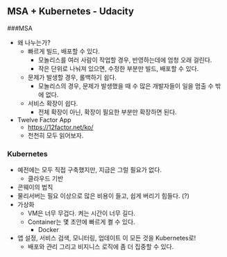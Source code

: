 ## MSA + Kubernetes - Udacity

###MSA

* 왜 나누는가?
  * 빠르게 빌드, 배포할 수 있다.
    * 모놀리스를 여러 사람이 작업할 경우, 반영하는데에 엄청 오래 걸린다.
    * 작은 단위로 나눠져 있으면, 수정한 부분만 빌드, 배포할 수 있다.
  * 문제가 발생할 경우, 롤백하기 쉽다.
    * 모놀리스의 경우, 문제가 발생했을 때 수 많은 개발자들이 일을 멈출 수 밖에 없다.
  * 서비스 확장이 쉽다.
    * 전체 확장이 아닌, 확장이 필요한 부분만 확장하면 된다.
* Twelve Factor App
  * https://12factor.net/ko/
  * 천천히 모두 읽어보자.



### Kubernetes

* 예전에는 모두 직접 구축했지만, 지금은 그럴 필요가 없다.
  * 클라우드 기반
* 콘웨이의 법칙
* 물리서버는 필요 이상으로 많은 비용이 들고, 쉽게 버리기 힘들다. (?)
* 가상화
  * VM은 너무 무겁다. 켜는 시간이 너무 길다.
  * Container는 몇 초안에 빠르게 켤 수 있다.
    * Docker
* 앱 설정, 서비스 검색, 모니터링, 업데이트 이 모든 것을 Kubernetes로!
  * 배포와 관리 그리고 비지니스 로직에 좀 더 집중할 수 있다.